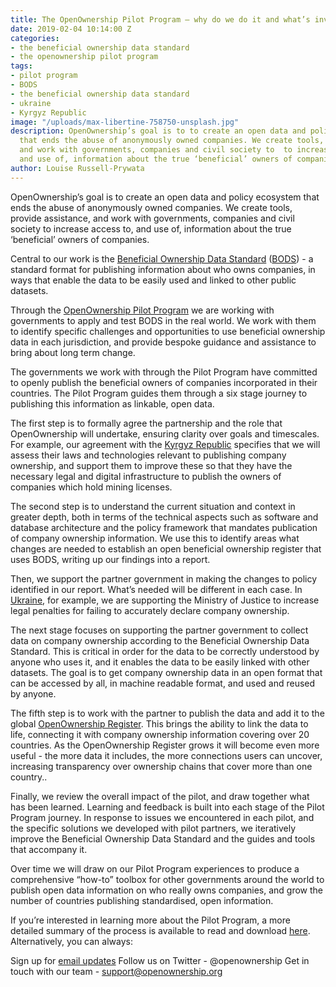 ```yaml
---
title: The OpenOwnership Pilot Program – why do we do it and what’s involved?
date: 2019-02-04 10:14:00 Z
categories:
- the beneficial ownership data standard
- the openownership pilot program
tags:
- pilot program
- BODS
- the beneficial ownership data standard
- ukraine
- Kyrgyz Republic
image: "/uploads/max-libertine-758750-unsplash.jpg"
description: OpenOwnership’s goal is to to create an open data and policy ecosystem
  that ends the abuse of anonymously owned companies. We create tools, provide assistance,
  and work with governments, companies and civil society to  to increase access to,
  and use of, information about the true ‘beneficial’ owners of companies.
author: Louise Russell-Prywata
---
```


OpenOwnership’s goal is to create an open data and policy ecosystem that ends the abuse of anonymously owned companies. We create tools, provide assistance, and work with governments, companies and civil society to increase access to, and use of, information about the true ‘beneficial’ owners of companies.

Central to our work is the [Beneficial Ownership Data Standard](https://standard.openownership.org/en/v0-1/) ([BODS](https://www.openownership.org/what-we-do/the-beneficial-ownership-data-standard/)) - a standard format for publishing information about who owns companies, in ways that enable the data to be easily used and linked to other public datasets.

Through the [OpenOwnership Pilot Program](https://www.openownership.org/what-we-do/the-openownership-pilot-program/) we are working with governments to apply and test BODS in the real world. We work with them to identify specific challenges and opportunities to use beneficial ownership data in each jurisdiction, and provide bespoke guidance and assistance to bring about long term change. 

The governments we work with through the Pilot Program have committed to openly publish the beneficial owners of companies incorporated in their countries. The Pilot Program guides them through a six stage journey to publishing this information as linkable, open data.
 
The first step is to formally agree the partnership and the role that OpenOwnership will undertake, ensuring clarity over goals and timescales. For example, our agreement with the [Kyrgyz Republic](https://www.openownership.org/news/kyrgyzstan-joins-openownerships-pilot-program/) specifies that we will assess their laws and technologies relevant to publishing company ownership, and support them to improve these so that they have the necessary legal and digital infrastructure to publish the owners of companies which hold mining licenses.
 
The second step is to understand the current situation and context in greater depth, both in terms of the technical aspects such as software and database architecture and the policy framework that mandates publication of company ownership information. We use this to identify areas what changes are needed to establish an open beneficial ownership register that uses BODS, writing up our findings into a report. 

Then, we support the partner government in making the changes to policy identified in our report. What’s needed will be different in each case. In [Ukraine](https://www.openownership.org/news/ukrainemou/), for example, we are supporting the Ministry of Justice to increase legal penalties for failing to accurately declare company ownership.
 
The next stage focuses on supporting the partner government to collect data on company ownership according to the Beneficial Ownership Data Standard. This is critical in order for the data to be correctly understood by anyone who uses it, and it enables the data to be easily linked with other datasets. The goal is to get company ownership data in an open format that can be accessed by all, in machine readable format, and used and reused by anyone. 

The fifth step is to work with the partner to publish the data and add it to the global [OpenOwnership Register](https://register.openownership.org/). This brings the ability to link the data to life, connecting it with company ownership information covering over 20 countries. As the OpenOwnership Register grows it will become even more useful - the more data it includes, the more connections users can uncover, increasing transparency over ownership chains that cover more than one country..
 
Finally, we review the overall impact of the pilot, and draw together what has been learned. Learning and feedback is built into each stage of the Pilot Program journey. In response to issues we encountered in each pilot, and the specific solutions we developed with pilot partners, we iteratively improve the Beneficial Ownership Data Standard and the guides and tools that accompany it.

Over time we will draw on our Pilot Program experiences to produce a comprehensive “how-to” toolbox for other governments around the world to publish open data information on who really owns companies, and grow the number of countries publishing standardised, open information.
 
If you’re interested in learning more about the Pilot Program, a more detailed summary of the process is available to read and download [here](https://www.openownership.org/uploads/pilot-program-summary-of-metholodogy.pdf). Alternatively, you can always:
 
Sign up for [email updates](https://www.openownership.org/connect-with-us/)
Follow us on Twitter - @openownership
Get in touch with our team - support@openownership.org
 
